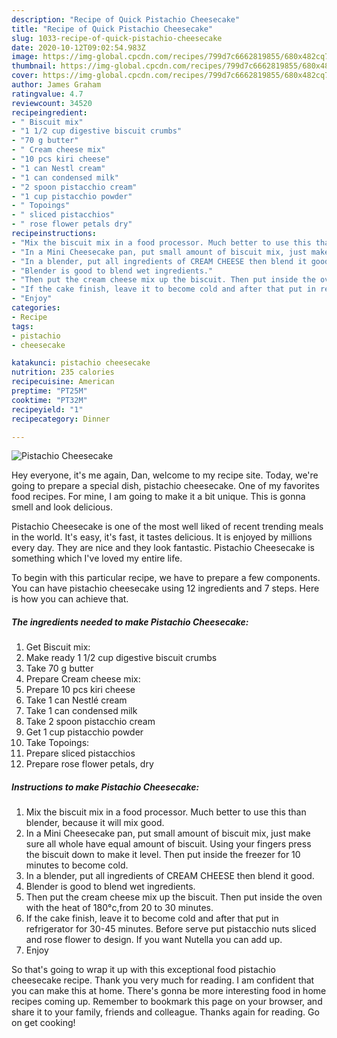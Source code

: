 ```yaml
---
description: "Recipe of Quick Pistachio Cheesecake"
title: "Recipe of Quick Pistachio Cheesecake"
slug: 1033-recipe-of-quick-pistachio-cheesecake
date: 2020-10-12T09:02:54.983Z
image: https://img-global.cpcdn.com/recipes/799d7c6662819855/680x482cq70/pistachio-cheesecake-recipe-main-photo.jpg
thumbnail: https://img-global.cpcdn.com/recipes/799d7c6662819855/680x482cq70/pistachio-cheesecake-recipe-main-photo.jpg
cover: https://img-global.cpcdn.com/recipes/799d7c6662819855/680x482cq70/pistachio-cheesecake-recipe-main-photo.jpg
author: James Graham
ratingvalue: 4.7
reviewcount: 34520
recipeingredient:
- " Biscuit mix"
- "1 1/2 cup digestive biscuit crumbs"
- "70 g butter"
- " Cream cheese mix"
- "10 pcs kiri cheese"
- "1 can Nestl cream"
- "1 can condensed milk"
- "2 spoon pistacchio cream"
- "1 cup pistacchio powder"
- " Topoings"
- " sliced pistacchios"
- " rose flower petals dry"
recipeinstructions:
- "Mix the biscuit mix in a food processor. Much better to use this than blender, because it will mix good."
- "In a Mini Cheesecake pan, put small amount of biscuit mix, just make sure all whole have equal amount of biscuit. Using your fingers press the biscuit down to make it level. Then put inside the freezer for 10 minutes to become cold."
- "In a blender, put all ingredients of CREAM CHEESE then blend it good."
- "Blender is good to blend wet ingredients."
- "Then put the cream cheese mix up the biscuit. Then put inside the oven with the heat of 180°c,from 20 to 30 minutes."
- "If the cake finish, leave it to become cold and after that put in refrigerator for 30-45 minutes. Before serve put pistacchio nuts sliced and rose flower to design. If you want Nutella you can add up."
- "Enjoy"
categories:
- Recipe
tags:
- pistachio
- cheesecake

katakunci: pistachio cheesecake 
nutrition: 235 calories
recipecuisine: American
preptime: "PT25M"
cooktime: "PT32M"
recipeyield: "1"
recipecategory: Dinner

---
```



![Pistachio Cheesecake](https://img-global.cpcdn.com/recipes/799d7c6662819855/680x482cq70/pistachio-cheesecake-recipe-main-photo.jpg)

Hey everyone, it's me again, Dan, welcome to my recipe site. Today, we're going to prepare a special dish, pistachio cheesecake. One of my favorites food recipes. For mine, I am going to make it a bit unique. This is gonna smell and look delicious.



Pistachio Cheesecake is one of the most well liked of recent trending meals in the world. It's easy, it's fast, it tastes delicious. It is enjoyed by millions every day. They are nice and they look fantastic. Pistachio Cheesecake is something which I've loved my entire life.


To begin with this particular recipe, we have to prepare a few components. You can have pistachio cheesecake using 12 ingredients and 7 steps. Here is how you can achieve that.

<!--inarticleads1-->

##### The ingredients needed to make Pistachio Cheesecake:

1. Get  Biscuit mix:
1. Make ready 1 1/2 cup digestive biscuit crumbs
1. Take 70 g butter
1. Prepare  Cream cheese mix:
1. Prepare 10 pcs kiri cheese
1. Take 1 can Nestlé cream
1. Take 1 can condensed milk
1. Take 2 spoon pistacchio cream
1. Get 1 cup pistacchio powder
1. Take  Topoings:
1. Prepare  sliced pistacchios
1. Prepare  rose flower petals, dry




<!--inarticleads2-->

##### Instructions to make Pistachio Cheesecake:

1. Mix the biscuit mix in a food processor. Much better to use this than blender, because it will mix good.
1. In a Mini Cheesecake pan, put small amount of biscuit mix, just make sure all whole have equal amount of biscuit. Using your fingers press the biscuit down to make it level. Then put inside the freezer for 10 minutes to become cold.
1. In a blender, put all ingredients of CREAM CHEESE then blend it good.
1. Blender is good to blend wet ingredients.
1. Then put the cream cheese mix up the biscuit. Then put inside the oven with the heat of 180°c,from 20 to 30 minutes.
1. If the cake finish, leave it to become cold and after that put in refrigerator for 30-45 minutes. Before serve put pistacchio nuts sliced and rose flower to design. If you want Nutella you can add up.
1. Enjoy




So that's going to wrap it up with this exceptional food pistachio cheesecake recipe. Thank you very much for reading. I am confident that you can make this at home. There's gonna be more interesting food in home recipes coming up. Remember to bookmark this page on your browser, and share it to your family, friends and colleague. Thanks again for reading. Go on get cooking!
